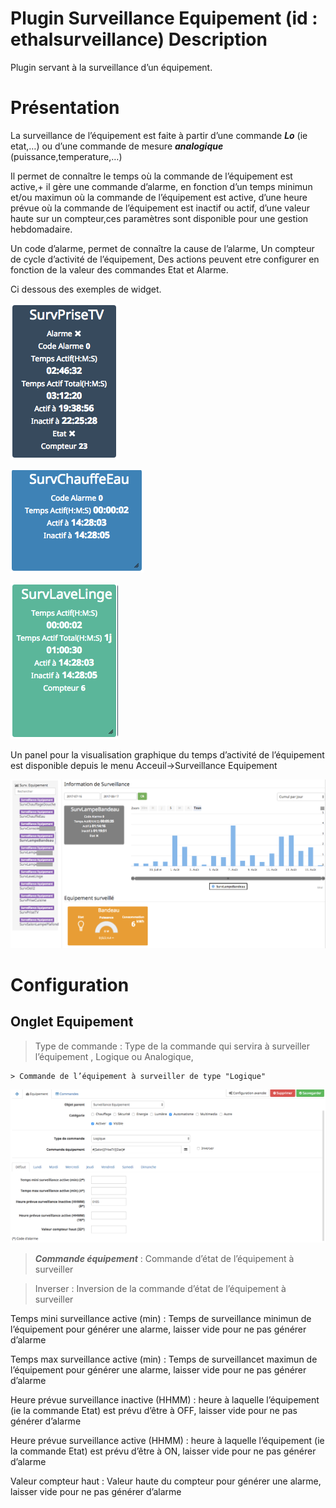 # Plugin Surveillance Equipement (id : ethalsurveillance) Description

Plugin servant à la surveillance d’un équipement.

# Présentation

La surveillance de l’équipement est faite à partir d’une commande ***Lo*** (ie etat,…) ou d’une commande de mesure ***analogique*** (puissance,temperature,…)

Il permet de connaître le temps où la commande de l’équipement est active,+ il gère une commande d’alarme, en fonction d’un temps minimun et/ou maximun où la commande de l’équipement est active, d’une heure prévue où la commande de l’équipement est inactif ou actif, d’une valeur haute sur un compteur,ces paramètres sont disponible pour une gestion hebdomadaire.

Un code d’alarme, permet de connaître la cause de l’alarme,
Un compteur de cycle d’activité de l’équipement,
Des actions peuvent etre configurer en fonction de la valeur des commandes Etat et Alarme.

Ci dessous des exemples de widget.

![utilisation1-widget](../images/utilisation1-widget.png)

![utilisation2-widget](../images/utilisation2-widget.png)

![utilisation3-widget](../images/utilisation3-widget.png)

Un panel pour la visualisation graphique du temps d’activité de l’équipement est disponible depuis le menu Acceuil→Surveillance Equipement

![panel](../images/panel.png)

# Configuration

## Onglet Equipement
  > Type de commande : Type de la commande qui servira à surveiller l’équipement , Logique ou Analogique,

    > Commande de l’équipement à surveiller de type "Logique"
  ![equipement logique](../images/equipement-logique.png)
  
  > ***Commande équipement*** : Commande d’état de l’équipement à surveiller

  > Inverser : Inversion de la commande d’état de l’équipement à surveiller

Temps mini surveillance active (min) : Temps de surveillance minimun de l’équipement pour générer une alarme, laisser vide pour ne pas générer d’alarme

Temps max surveillance active (min) : Temps de surveillancet maximun de l’équipement pour générer une alarme, laisser vide pour ne pas générer d’alarme

Heure prévue surveillance inactive (HHMM) : heure à laquelle l’équipement (ie la commande Etat) est prévu d’être à OFF, laisser vide pour ne pas générer d’alarme

Heure prévue surveillance active (HHMM) : heure à laquelle l’équipement (ie la commande Etat) est prévu d’être à ON, laisser vide pour ne pas générer d’alarme

Valeur compteur haut : Valeur haute du compteur pour générer une alarme, laisser vide pour ne pas générer d’alarme
